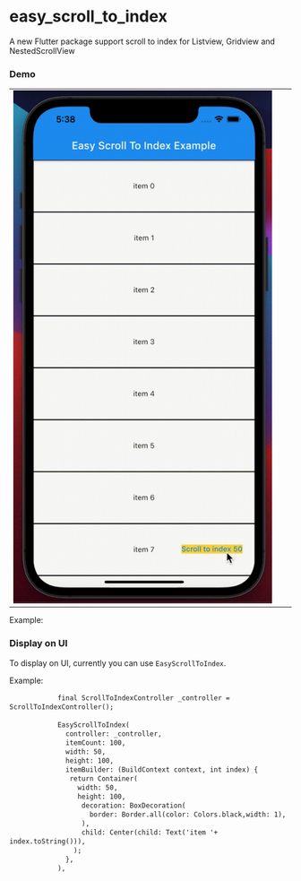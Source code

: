 # easy_scroll_to_index

A new Flutter package support scroll to index for Listview, Gridview and NestedScrollView

### Demo

|   |   |   |
|---|---|---|
|![](./demo/demo.gif) |


Example:

### Display on UI

To display on UI, currently you can use `EasyScrollToIndex`.

Example:
```     
            final ScrollToIndexController _controller = ScrollToIndexController();

            EasyScrollToIndex(
              controller: _controller,
              itemCount: 100,
              width: 50,
              height: 100,
              itemBuilder: (BuildContext context, int index) {
               return Container(
                 width: 50,
                 height: 100,
                  decoration: BoxDecoration(
                    border: Border.all(color: Colors.black,width: 1),
                  ),
                  child: Center(child: Text('item '+ index.toString())),
                );
              },
            ),

```


